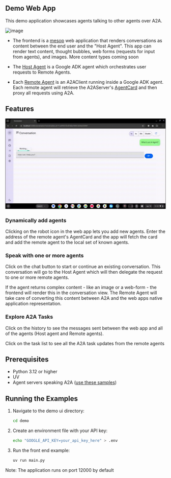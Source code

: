 ## Demo Web App

This demo application showcases agents talking to other agents over A2A. 

![image](/images/a2a_demo_arch.png)

* The frontend is a [mesop](https://github.com/mesop-dev/mesop) web application that renders conversations as content between the end user and the "Host Agent". This app can render text content, thought bubbles, web forms (requests for input from agents), and images. More content types coming soon 

* The [Host Agent](/samples/python/hosts/multiagent/host_agent.py) is a Google ADK agent which orchestrates user requests to Remote Agents. 

* Each [Remote Agent](/samples/python/hosts/multiagent/remote_agent_connection.py) is an A2AClient running inside a Google ADK agent. Each remote agent will retrieve the A2AServer's [AgentCard](https://google.github.io/A2A/#documentation?id=agent-card) and then proxy all requests using A2A. 

## Features

![image](/images/A2A_demo_ui.gif)

### Dynamically add agents
Clicking on the robot icon in the web app lets you add new agents. Enter the address of the remote agent's AgentCard and the app will fetch the card and add the remote agent to the local set of known agents.  

### Speak with one or more agents
Click on the chat button to start or continue an existing conversation. This conversation will go to the Host Agent which will then delegate the request to one or more remote agents. 

If the agent returns complex content - like an image or a web-form - the frontend will render this in the conversation view. The Remote Agent will take care of converting this content between A2A and the web apps native application representation.

### Explore A2A Tasks
Click on the history to see the messages sent between the web app and all of the agents (Host agent and Remote agents). 

Click on the task list to see all the A2A task updates from the remote agents

## Prerequisites

- Python 3.12 or higher
- UV
- Agent servers speaking A2A ([use these samples](/samples/python/agents/README.md))

## Running the Examples

1. Navigate to the demo ui directory:
    ```bash
    cd demo
    ```
2. Create an environment file with your API key:

   ```bash
   echo "GOOGLE_API_KEY=your_api_key_here" > .env
   ```

3. Run the front end example:
    ```bash
    uv run main.py
    ```
Note: The application runs on port 12000 by default
